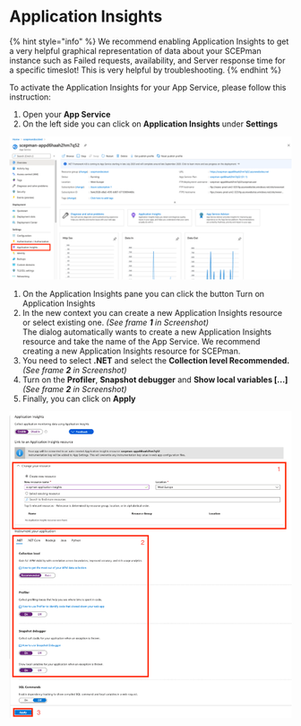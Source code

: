 # Application Insights

{% hint style="info" %}
We recommend enabling Application Insights to get a very helpful graphical representation of data about your SCEPman instance such as Failed requests, availability, and Server response time for a specific timeslot! This is very helpful by troubleshooting.
{% endhint %}

To activate the Application Insights for your App Service, please follow this instruction:

1. Open your **App Service**
2. On the left side you can click on **Application Insights** under **Settings**

![](<../../../.gitbook/assets/image (5).png>)

1. On the Application Insights pane you can click the button Turn on Application Insights
2. In the new context you can create a new Application Insights resource or select existing one. _(See frame **1** in Screenshot)_\
   The dialog automatically wants to create a new Application Insights resource and take the name of the App Service. We recommend creating a new Application Insights resource for SCEPman.
3. You need to select **.NET** and select the **Collection level Recommended.** _(See frame **2** in Screenshot)_
4. Turn on the **Profiler**, **Snapshot debugger** and **Show local variables \[...]** _(See frame **2** in Screenshot)_
5. Finally, you can click on **Apply**

![](../../.gitbook/assets/image-3.png)

